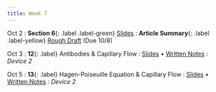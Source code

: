 ```yaml
---
title: Week 7
---
```


Oct 2
: **Section 6**{: .label .label-green}
[Slides](#)
: **Article Summary**{: .label .label-yellow} [Rough Draft](https://bcourses.berkeley.edu/courses/1526813/assignments/8610403) (Due 10/8)

Oct 3
: **12**{: .label} Antibodies & Capillary Flow
  : [Slides](https://bcourses.berkeley.edu/courses/1526813/files/folder/Lectures?preview=87064263) &#8226; [Written Notes](https://bcourses.berkeley.edu/courses/1526813/files/folder/Lectures?preview=87064273)
: _Device 2_

Oct 5
: **13**{: .label} Hagen-Poiseuille Equation & Capillary Flow
  : [Slides](https://bcourses.berkeley.edu/courses/1526813/files/folder/Lectures?preview=87068106) &#8226; [Written Notes](https://bcourses.berkeley.edu/courses/1526813/files/folder/Lectures?preview=87068287)
: _Device 2_
